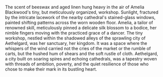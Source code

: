 The scent of beeswax and aged linen hung heavy in the air of Amelia Blackwood's tiny, but meticulously organized, workshop.  Sunlight, fractured by the intricate lacework of the nearby cathedral's stained-glass windows, painted shifting patterns across the worn wooden floor.  Amelia, a tailor of renowned skill, meticulously pinned a delicate silk blossom to a bodice, her nimble fingers moving with the practiced grace of a dancer.  The tiny workshop, nestled within the shadowed alleys of the sprawling city of Aethelgard, was her sanctuary, her kingdom.  It was a space where the whispers of the wind carried not the cries of the market or the rumble of carts, but the hushed hum of shears and the soft rustle of cloth.  Aethelgard, a city built on soaring spires and echoing cathedrals, was a tapestry woven with threads of ambition, poverty, and the quiet resilience of those who chose to make their mark in its bustling heart.
